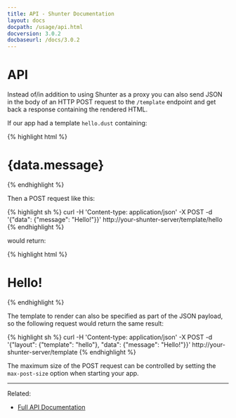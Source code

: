 ```yaml
---
title: API - Shunter Documentation
layout: docs
docpath: /usage/api.html
docversion: 3.0.2
docbaseurl: /docs/3.0.2
---
```


API
===

Instead of/in addition to using Shunter as a proxy you can also send JSON in the body of an HTTP POST request to the `/template` endpoint and get back a response containing the rendered HTML.

If our app had a template `hello.dust` containing:

{% highlight html %}
<h1>{data.message}</h1>
{% endhighlight %}

Then a POST request like this:

{% highlight sh %}
curl -H 'Content-type: application/json' -X POST -d '{"data": {"message": "Hello!"}}' http://your-shunter-server/template/hello
{% endhighlight %}

would return:

{% highlight html %}
<h1>Hello!</h1>
{% endhighlight %}

The template to render can also be specified as part of the JSON payload, so the following request would return the same result:


{% highlight sh %}
curl -H 'Content-type: application/json' -X POST -d '{"layout": {"template": "hello"}, "data": {"message": "Hello!"}}' http://your-shunter-server/template
{% endhighlight %}

The maximum size of the POST request can be controlled by setting the `max-post-size` option when starting your app.


---

Related:

- [Full API Documentation](index.html)
